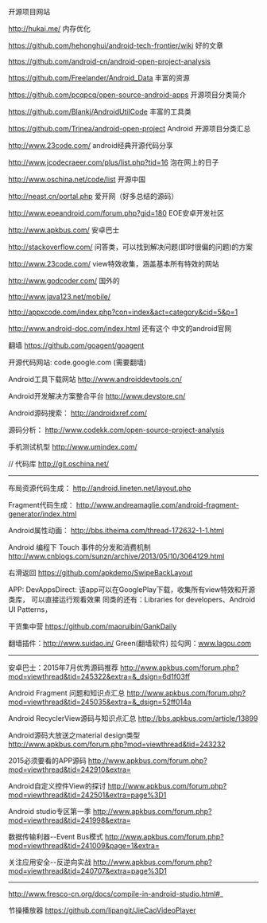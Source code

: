 开源项目网站

http://hukai.me/				内存优化

https://github.com/hehonghui/android-tech-frontier/wiki	好的文章

https://github.com/android-cn/android-open-project-analysis	

https://github.com/Freelander/Android_Data	丰富的资源

https://github.com/pcqpcq/open-source-android-apps 开源项目分类简介

https://github.com/Blankj/AndroidUtilCode	丰富的工具类

https://github.com/Trinea/android-open-project	Android 开源项目分类汇总

http://www.23code.com/				android经典开源代码分享

http://www.jcodecraeer.com/plus/list.php?tid=16 泡在网上的日子

http://www.oschina.net/code/list		开源中国

http://neast.cn/portal.php			爱开网（好多总结的源码）

http://www.eoeandroid.com/forum.php?gid=180	EOE安卓开发社区

http://www.apkbus.com/				安卓巴士

http://stackoverflow.com/    			问答类，可以找到解决问题(即时很偏的问题)的方案

http://www.23code.com/       			view特效收集，涵盖基本所有特效的网站

http://www.godcoder.com/			国外的

http://www.java123.net/mobile/

http://appxcode.com/index.php?con=index&act=category&cid=5&p=1

http://www.android-doc.com/index.html   还有这个   中文的android官网

翻墙
https://github.com/goagent/goagent

开源代码网站: code.google.com (需要翻墙)

Android工具下载网站
http://www.androiddevtools.cn/

Android开发解决方案整合平台
http://www.devstore.cn/

Android源码搜索：
http://androidxref.com/

源码分析：
http://www.codekk.com/open-source-project-analysis


手机测试机型
http://www.umindex.com/

// 代码库
http://git.oschina.net/

---------------------------------------------------------------------------------
布局资源代码生成：
http://android.lineten.net/layout.php

Fragment代码生成：
http://www.andreamaglie.com/android-fragment-generator/index.html

Android属性动画：
http://bbs.itheima.com/thread-172632-1-1.html

Android 编程下 Touch 事件的分发和消费机制
http://www.cnblogs.com/sunzn/archive/2013/05/10/3064129.html

右滑返回
https://github.com/apkdemo/SwipeBackLayout

APP:
DevAppsDirect: 该app可以在GooglePlay下载，收集所有view特效和开源类库，	
                可以直接运行观看效果
同类的还有：Libraries for developers、Android UI Patterns，

干货集中营
https://github.com/maoruibin/GankDaily

翻墙插件：http://www.suidao.in/   Green(翻墙软件)
拉勾网：www.lagou.com 

---------------------------------------------------------------------------------
安卓巴士：2015年7月优秀源码推荐
http://www.apkbus.com/forum.php?mod=viewthread&tid=245322&extra=&_dsign=6d1f03ff

Android Fragment 问题和知识点汇总
http://www.apkbus.com/forum.php?mod=viewthread&tid=245035&extra=&_dsign=52ff014a

Android RecyclerView源码与知识点汇总
http://bbs.apkbus.com/article/13899

Android源码大放送之material design类型
http://www.apkbus.com/forum.php?mod=viewthread&tid=243232

2015必须要看的APP源码
http://www.apkbus.com/forum.php?mod=viewthread&tid=242910&extra=

Android自定义控件View的探讨
http://www.apkbus.com/forum.php?mod=viewthread&tid=242501&extra=page%3D1

Android studio专区第一季
http://www.apkbus.com/forum.php?mod=viewthread&tid=241998&extra=

数据传输利器--Event Bus模式
http://www.apkbus.com/forum.php?mod=viewthread&tid=241009&page=1&extra=

关注应用安全--反逆向实战 
http://www.apkbus.com/forum.php?mod=viewthread&tid=240707&extra=page%3D1



---------------------------------------------------------------------------------
http://www.fresco-cn.org/docs/compile-in-android-studio.html#_

节操播放器
https://github.com/lipangit/JieCaoVideoPlayer
